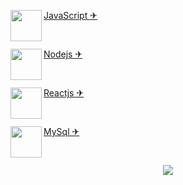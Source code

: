<p><img src="https://github.com/adennyfernandesphp/imagens/blob/master/Logo/javascript.png" width="50" height="50" align="left">
<a href="https://developer.mozilla.org/pt-BR/docs/Web/JavaScript" target="_blank">JavaScript ✈</a></p><br>

<p><img src="https://github.com/adennyfernandesphp/imagens/blob/master/Logo/nodejs.png" width="50" height="50" align="left">
<a href="https://nodejs.org/en/" target="_blank">Nodejs ✈</a></p><br>

<p><img src="https://github.com/adennyfernandesphp/imagens/blob/master/Logo/reactjs.png" width="50" height="50" align="left">
<a href="https://reactjs.org/" target="_blank">Reactjs ✈</a></span></p><br>

<p><img src="https://github.com/adennyfernandesphp/imagens/blob/master/Logo/mysql.png" width="50" height="50" align="left">
<a href="https://www.mysql.com/" target="_blank">MySql ✈</a></span></p><br>


<p align="center"><img src="https://github.com/adennyfernandesphp/imagens/blob/master/homem%20letra.gif"/></p>

<p><a href="mailto:adennyfer@gmail.com"></a></p>






